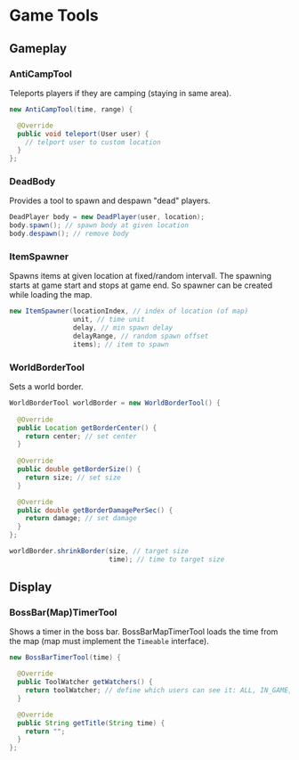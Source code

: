 # Game Tools

## Gameplay

### AntiCampTool

Teleports players if they are camping (staying in same area).

```java
new AntiCampTool(time, range) {

  @Override
  public void teleport(User user) {
    // telport user to custom location
  }
};
```

### DeadBody

Provides a tool to spawn and despawn "dead" players.

```java
DeadPlayer body = new DeadPlayer(user, location);
body.spawn(); // spawn body at given location
body.despawn(); // remove body
```

### ItemSpawner

Spawns items at given location at fixed/random intervall.
The spawning starts at game start and stops at game end. So spawner can be created while loading the map.

```java
new ItemSpawner(locationIndex, // index of location (of map)
                unit, // time unit
                delay, // min spawn delay
                delayRange, // random spawn offset
                items); // item to spawn
```

### WorldBorderTool

Sets a world border.

```java
WorldBorderTool worldBorder = new WorldBorderTool() {
  
  @Override
  public Location getBorderCenter() {
    return center; // set center
  }
  
  @Override
  public double getBorderSize() {
    return size; // set size
  }

  @Override
  public double getBorderDamagePerSec() {
    return damage; // set damage
  }
};

worldBorder.shrinkBorder(size, // target size
                         time); // time to target size
```

## Display

### BossBar(Map)TimerTool

Shows a timer in the boss bar.
BossBarMapTimerTool loads the time from the map (map must implement the `Timeable` interface).

```java
new BossBarTimerTool(time) {

  @Override
  public ToolWatcher getWatchers() {
    return toolWatcher; // define which users can see it: ALL, IN_GAME, SPECTATOR
  }

  @Override
  public String getTitle(String time) {
    return "";
  }
};
```